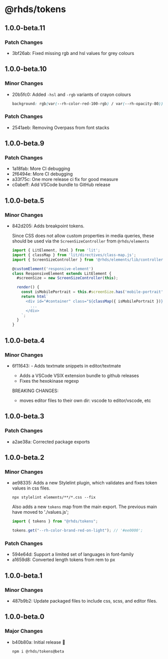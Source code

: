 # @rhds/tokens

## 1.0.0-beta.11

### Patch Changes

- 3bf26ab: Fixed missing rgb and hsl values for grey colours

## 1.0.0-beta.10

### Minor Changes

- 20b5fc0: Added `-hsl` and `-rgb` variants of crayon colours

  ```css
  background: rgb(var(--rh-color-red-100-rgb) / var(--rh-opacity-80));
  ```

### Patch Changes

- 2541aeb: Removing Overpass from font stacks

## 1.0.0-beta.9

### Patch Changes

- 1a18fab: More CI debugging
- 2f6494e: More CI debugging
- a33f75c: One more release ci fix for good measure
- c0abeff: Add VSCode bundle to GitHub release

## 1.0.0-beta.5

### Minor Changes

- 842d205: Adds breakpoint tokens.

  Since CSS does not allow custom properties in media queries, these should be used via the
  `ScreenSizeController` from `@rhds/elements`

  ```ts
  import { LitElement, html } from 'lit';
  import { classMap } from 'lit/directives/class-map.js';
  import { ScreenSizeController } from '@rhds/elements/lib/controllers/ScreenSizeController.js';

  @customElement('responsive-element')
  class ResponsiveElement extends LitElement {
    #screenSize = new ScreenSizeController(this);

    render() {
      const isMobilePortrait = this.#screenSize.has('mobile-portrait');
      return html`
        <div id="#container" class="${classMap({ isMobilePortrait })}">
          ...
        </div>
      `;
    }
  }
  ```

## 1.0.0-beta.4

### Minor Changes

- 6f11643: - Adds textmate snippets in editor/textmate

  - Adds a VSCode VSIX extension bundle to github releases
  - Fixes the hexokinase regexp

  BREAKING CHANGES:

  - moves editor files to their own dir: vscode to editor/vscode, etc

## 1.0.0-beta.3

### Patch Changes

- a2ae38a: Corrected package exports

## 1.0.0-beta.2

### Minor Changes

- ae98335: Adds a new Stylelint plugin, which validates and fixes token values in css files.

  ```
  npx stylelint elements/**/*.css --fix
  ```

  Also adds a new `tokens` map from the main export. The previous main have moved to './values.js';

  ```js
  import { tokens } from "@rhds/tokens";

  tokens.get("--rh-color-brand-red-on-light"); // '#ee0000';
  ```

### Patch Changes

- 594e64d: Support a limited set of languages in font-family
- a1659d8: Converted length tokens from rem to px

## 1.0.0-beta.1

### Minor Changes

- 487b9b2: Update packaged files to include css, scss, and editor files.

## 1.0.0-beta.0

### Major Changes

- b40b80a: Initial release 🎉

  ```sh
  npm i @rhds/tokens@beta
  ```
